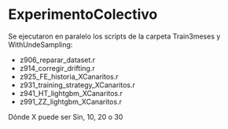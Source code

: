 # ExperimentoColectivo
Se ejecutaron en paralelo los scripts de la carpeta Train3meses y WithUndeSampling:

* z906_reparar_dataset.r
* z914_corregir_drifting.r
* z925_FE_historia_XCanaritos.r
* z931_training_strategy_XCanaritos.r
* z941_HT_lightgbm_XCanaritos.r
* z991_ZZ_lightgbm_XCanaritos.r

Dónde X puede ser Sin, 10, 20 o 30 
